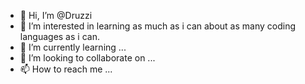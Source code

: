 - 👋 Hi, I’m @Druzzi
- 👀 I’m interested in learning as much as i can about as many coding languages as i can.
- 🌱 I’m currently learning ...
- 💞️ I’m looking to collaborate on ...
- 📫 How to reach me ...

<!---
Druzzi/Druzzi is a ✨ special ✨ repository because its `README.md` (this file) appears on your GitHub profile.
You can click the Preview link to take a look at your changes.
--->
